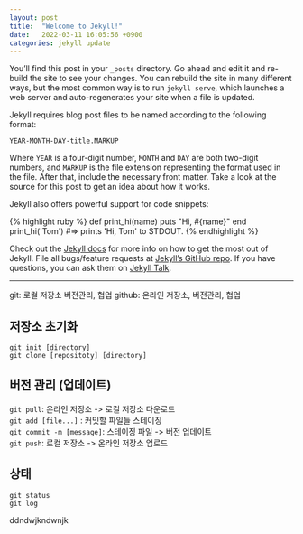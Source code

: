 ```yaml
---
layout: post
title:  "Welcome to Jekyll!"
date:   2022-03-11 16:05:56 +0900
categories: jekyll update
---
```

You’ll find this post in your `_posts` directory. Go ahead and edit it and re-build the site to see your changes. You can rebuild the site in many different ways, but the most common way is to run `jekyll serve`, which launches a web server and auto-regenerates your site when a file is updated.

Jekyll requires blog post files to be named according to the following format:

`YEAR-MONTH-DAY-title.MARKUP`

Where `YEAR` is a four-digit number, `MONTH` and `DAY` are both two-digit numbers, and `MARKUP` is the file extension representing the format used in the file. After that, include the necessary front matter. Take a look at the source for this post to get an idea about how it works.

Jekyll also offers powerful support for code snippets:

{% highlight ruby %}
def print_hi(name)
  puts "Hi, #{name}"
end
print_hi('Tom')
#=> prints 'Hi, Tom' to STDOUT.
{% endhighlight %}

Check out the [Jekyll docs][jekyll-docs] for more info on how to get the most out of Jekyll. File all bugs/feature requests at [Jekyll’s GitHub repo][jekyll-gh]. If you have questions, you can ask them on [Jekyll Talk][jekyll-talk].

[jekyll-docs]: https://jekyllrb.com/docs/home
[jekyll-gh]:   https://github.com/jekyll/jekyll
[jekyll-talk]: https://talk.jekyllrb.com/

---
git: 로컬 저장소 버전관리, 협업
github: 온라인 저장소, 버전관리, 협업

## 저장소 초기화
`git init [directory]`  
`git clone [repositoty] [directory]`

## 버전 관리 (업데이트)
`git pull`: 온라인 저장소 -> 로컬 저장소 다운로드  
`git add [file...]` : 커밋할 파일들 스테이징  
`git commit -m [message]`: 스테이징 파일 -> 버전 업데이트  
`git push`:  로컬 저장소 -> 온라인 저장소 업로드

## 상태
`git status`  
`git log`

ddndwjkndwnjk